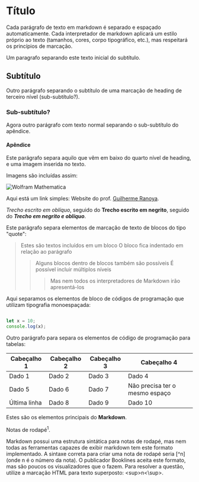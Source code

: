# Título

Cada parágrafo de texto em markdown é separado e espaçado automaticamente. Cada interpretador de markdown aplicará um estilo próprio ao texto (tamanhos, cores, corpo tipográfico, etc.), mas respeitará os princípios de marcação.

Um paragrafo separando este texto inicial do subtítulo.

## Subtítulo

Outro parágrafo separando o subtítulo de uma marcação de heading de terceiro nível (sub-subtítulo?).

### Sub-subtítulo?

Agora outro parágrafo com texto normal separando o sub-subtítulo do apêndice.

#### Apêndice

Este parágrafo separa aquilo que vêm em baixo do quarto nível de heading, e uma imagem inserida no texto.

Imagens são incluídas assim:

![Wolfram Mathematica](https://omnifolio.vercel.app/omnifiles/win_mathematica21.png)

Aqui está um link simples: Website do prof. [Guilherme Ranoya](https://www.ranoya.com).

*Trecho escrito em oblíquo*, seguido do **Trecho escrito em negrito**, seguido do ***Trecho em negrito e oblíquo***.


Este parágrafo separa elementos de marcação de texto de blocos do tipo "quote":

> Estes são textos incluídos em um bloco
> O bloco fica indentado em relação ao parágrafo
>> Alguns blocos dentro de blocos também são possíveis
>> É possível incluir múltiplos níveis
>>> Mas nem todos os interpretadores de Markdown irão apresentá-los

Aqui separamos os elementos de bloco de códigos de programação que utilizam tipografia monoespaçada:


```javascript

let x = 10;
console.log(x);

```

Outro parágrafo para separa os elementos de código de programação para tabelas:

| Cabeçalho 1  | Cabeçalho 2 | Cabeçalho 3 | Cabeçalho 4  |
| ------- | ------ | ------ | ------------ |
| Dado 1   | Dado 2   | Dado 3   | Dado 4   |
| Dado 5   | Dado 6   | Dado 7   | Não precisa ter o mesmo espaço |
| Última linha | Dado 8    | Dado 9   | Dado 10     |

Estes são os elementos principais do **Markdown**.

Notas de rodapé<sup>1</sup>.

Markdown possui uma estrutura sintática para notas de rodapé, mas nem todas as ferramentas capazes de exibir markdown tem este formato implementado. A sintaxe correta para criar uma nota de rodapé seria [^n] (onde n é o número da nota). O publicador Booklines aceita este formato, mas são poucos os visualizadores que o fazem. Para resolver a questão, utilize a marcação HTML para texto superposto: \<sup>n\<\\sup>.









